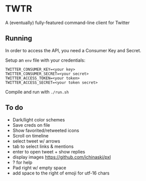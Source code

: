 # TWTR

A (eventually) fully-featured command-line client for Twitter

## Running

In order to access the API, you need a Consumer Key and Secret.

Setup an `env` file with your credentials:

```
TWITTER_CONSUMER_KEY=<your key>
TWITTER_CONSUMER_SECRET=<your secret>
TWITTER_ACCESS_TOKEN=<your token>
TWITTER_ACCESS_SECRET=<your token secret>
```

Compile and run with `./run.sh`


## To do
- Dark/light color schemes
- Save creds on file
- Show favorited/retweeted icons
- Scroll on timeline
- select tweet w/ arrows
- tab to select links & mentions
- enter to open tweet + show replies
- display images https://github.com/ichinaski/pxl
- ? for help
- Pad right w/ empty space
- add space to the right of emoji for utf-16 chars